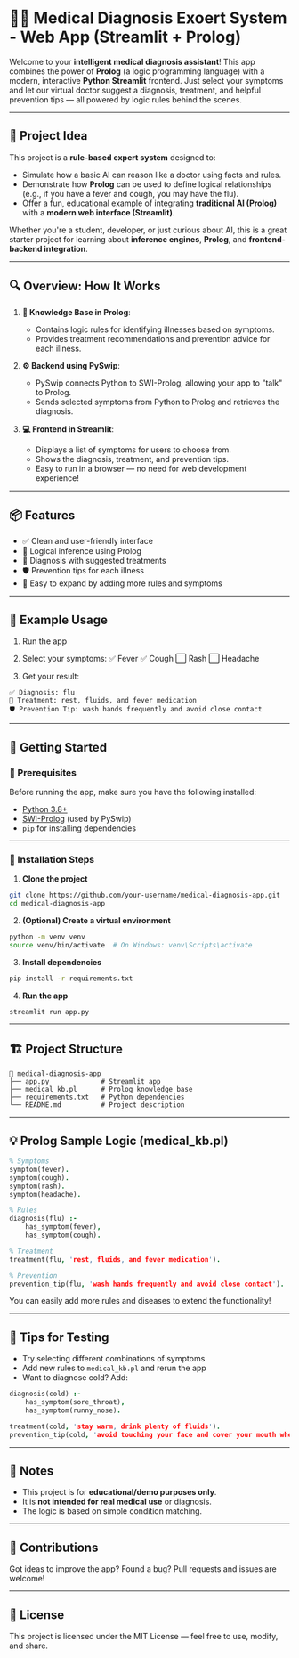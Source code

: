 # 👨‍⚕️ Medical Diagnosis Exoert System - Web App (Streamlit + Prolog)

Welcome to your **intelligent medical diagnosis assistant**! This app combines the power of **Prolog** (a logic programming language) with a modern, interactive **Python Streamlit** frontend. Just select your symptoms and let our virtual doctor suggest a diagnosis, treatment, and helpful prevention tips — all powered by logic rules behind the scenes.

---

## 🧠 Project Idea

This project is a **rule-based expert system** designed to:

* Simulate how a basic AI can reason like a doctor using facts and rules.
* Demonstrate how **Prolog** can be used to define logical relationships (e.g., if you have a fever and cough, you may have the flu).
* Offer a fun, educational example of integrating **traditional AI (Prolog)** with a **modern web interface (Streamlit)**.

Whether you're a student, developer, or just curious about AI, this is a great starter project for learning about **inference engines**, **Prolog**, and **frontend-backend integration**.

---

## 🔍 Overview: How It Works

1. **🧾 Knowledge Base in Prolog**:

   * Contains logic rules for identifying illnesses based on symptoms.
   * Provides treatment recommendations and prevention advice for each illness.

2. **⚙️ Backend using PySwip**:

   * PySwip connects Python to SWI-Prolog, allowing your app to "talk" to Prolog.
   * Sends selected symptoms from Python to Prolog and retrieves the diagnosis.

3. **💻 Frontend in Streamlit**:

   * Displays a list of symptoms for users to choose from.
   * Shows the diagnosis, treatment, and prevention tips.
   * Easy to run in a browser — no need for web development experience!

---

## 📦 Features

* ✅ Clean and user-friendly interface
* 🧠 Logical inference using Prolog
* 💊 Diagnosis with suggested treatments
* 🛡️ Prevention tips for each illness
* 🔁 Easy to expand by adding more rules and symptoms

---

## 📸 Example Usage

1. Run the app

2. Select your symptoms:
   ✅ Fever
   ✅ Cough
   ⬜ Rash
   ⬜ Headache

3. Get your result:

```
✅ Diagnosis: flu  
💊 Treatment: rest, fluids, and fever medication  
🛡️ Prevention Tip: wash hands frequently and avoid close contact
```

---

## 🚀 Getting Started

### 📌 Prerequisites

Before running the app, make sure you have the following installed:

* [Python 3.8+](https://www.python.org/downloads/)
* [SWI-Prolog](https://www.swi-prolog.org/Download.html) (used by PySwip)
* `pip` for installing dependencies

---

### 📁 Installation Steps

1. **Clone the project**

```bash
git clone https://github.com/your-username/medical-diagnosis-app.git
cd medical-diagnosis-app
```

2. **(Optional) Create a virtual environment**

```bash
python -m venv venv
source venv/bin/activate  # On Windows: venv\Scripts\activate
```

3. **Install dependencies**

```bash
pip install -r requirements.txt
```

4. **Run the app**

```bash
streamlit run app.py
```

---

## 🏗️ Project Structure

```
📁 medical-diagnosis-app
├── app.py             # Streamlit app
├── medical_kb.pl      # Prolog knowledge base
├── requirements.txt   # Python dependencies
└── README.md          # Project description
```

---

## 💡 Prolog Sample Logic (medical\_kb.pl)

```prolog
% Symptoms
symptom(fever).
symptom(cough).
symptom(rash).
symptom(headache).

% Rules
diagnosis(flu) :-
    has_symptom(fever),
    has_symptom(cough).

% Treatment
treatment(flu, 'rest, fluids, and fever medication').

% Prevention
prevention_tip(flu, 'wash hands frequently and avoid close contact').
```

You can easily add more rules and diseases to extend the functionality!

---

## 🧪 Tips for Testing

* Try selecting different combinations of symptoms
* Add new rules to `medical_kb.pl` and rerun the app
* Want to diagnose cold? Add:

```prolog
diagnosis(cold) :-
    has_symptom(sore_throat),
    has_symptom(runny_nose).

treatment(cold, 'stay warm, drink plenty of fluids').
prevention_tip(cold, 'avoid touching your face and cover your mouth when sneezing').
```

---

## 📌 Notes

* This project is for **educational/demo purposes only**.
* It is **not intended for real medical use** or diagnosis.
* The logic is based on simple condition matching.

---

## 🤝 Contributions

Got ideas to improve the app? Found a bug?
Pull requests and issues are welcome!

---

## 📄 License

This project is licensed under the MIT License — feel free to use, modify, and share.
